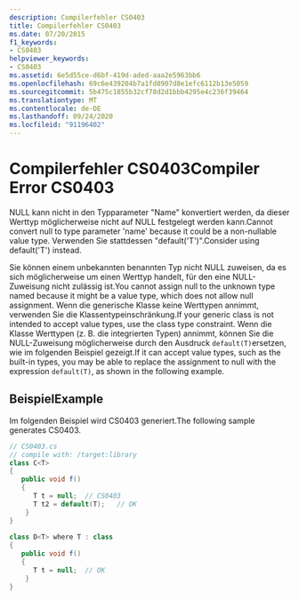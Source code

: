 ```yaml
---
description: Compilerfehler CS0403
title: Compilerfehler CS0403
ms.date: 07/20/2015
f1_keywords:
- CS0403
helpviewer_keywords:
- CS0403
ms.assetid: 6e5d55ce-d6bf-419d-aded-aaa2e5963bb6
ms.openlocfilehash: 69c6e439204b7a1fd8907d8e1efc6112b13e5059
ms.sourcegitcommit: 5b475c1855b32cf78d2d1bbb4295e4c236f39464
ms.translationtype: MT
ms.contentlocale: de-DE
ms.lasthandoff: 09/24/2020
ms.locfileid: "91196402"
---
```

# <a name="compiler-error-cs0403"></a><span data-ttu-id="b40d3-103">Compilerfehler CS0403</span><span class="sxs-lookup"><span data-stu-id="b40d3-103">Compiler Error CS0403</span></span>

<span data-ttu-id="b40d3-104">NULL kann nicht in den Typparameter "Name" konvertiert werden, da dieser Werttyp möglicherweise nicht auf NULL festgelegt werden kann.</span><span class="sxs-lookup"><span data-stu-id="b40d3-104">Cannot convert null to type parameter 'name' because it could be a non-nullable value type.</span></span> <span data-ttu-id="b40d3-105">Verwenden Sie stattdessen "default('T')".</span><span class="sxs-lookup"><span data-stu-id="b40d3-105">Consider using default('T') instead.</span></span>  
  
 <span data-ttu-id="b40d3-106">Sie können einem unbekannten benannten Typ nicht NULL zuweisen, da es sich möglicherweise um einen Werttyp handelt, für den eine NULL-Zuweisung nicht zulässig ist.</span><span class="sxs-lookup"><span data-stu-id="b40d3-106">You cannot assign null to the unknown type named because it might be a value type, which does not allow null assignment.</span></span> <span data-ttu-id="b40d3-107">Wenn die generische Klasse keine Werttypen annimmt, verwenden Sie die Klassentypeinschränkung.</span><span class="sxs-lookup"><span data-stu-id="b40d3-107">If your generic class is not intended to accept value types, use the class type constraint.</span></span> <span data-ttu-id="b40d3-108">Wenn die Klasse Werttypen (z. B. die integrierten Typen) annimmt, können Sie die NULL-Zuweisung möglicherweise durch den Ausdruck `default(T)`ersetzen, wie im folgenden Beispiel gezeigt.</span><span class="sxs-lookup"><span data-stu-id="b40d3-108">If it can accept value types, such as the built-in types, you may be able to replace the assignment to null with the expression `default(T)`, as shown in the following example.</span></span>  
  
## <a name="example"></a><span data-ttu-id="b40d3-109">Beispiel</span><span class="sxs-lookup"><span data-stu-id="b40d3-109">Example</span></span>  

 <span data-ttu-id="b40d3-110">Im folgenden Beispiel wird CS0403 generiert.</span><span class="sxs-lookup"><span data-stu-id="b40d3-110">The following sample generates CS0403.</span></span>  
  
```csharp  
// CS0403.cs  
// compile with: /target:library  
class C<T>  
{  
   public void f()  
   {  
      T t = null;  // CS0403  
      T t2 = default(T);   // OK  
    }  
}  
  
class D<T> where T : class
{  
   public void f()  
   {  
      T t = null;  // OK  
    }  
}  
```
